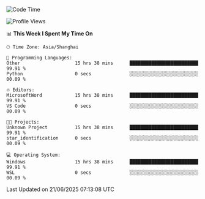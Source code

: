 <!--START_SECTION:waka-->
![Code Time](http://img.shields.io/badge/Code%20Time-3%2C003%20hrs%2018%20mins-blue)

![Profile Views](http://img.shields.io/badge/Profile%20Views-0-blue)

📊 **This Week I Spent My Time On** 

```text
🕑︎ Time Zone: Asia/Shanghai

💬 Programming Languages: 
Other                    15 hrs 38 mins      █████████████████████████   99.91 % 
Python                   0 secs              ░░░░░░░░░░░░░░░░░░░░░░░░░   00.09 % 

🔥 Editors: 
MicrosoftWord            15 hrs 38 mins      █████████████████████████   99.91 % 
VS Code                  0 secs              ░░░░░░░░░░░░░░░░░░░░░░░░░   00.09 % 

🐱‍💻 Projects: 
Unknown Project          15 hrs 38 mins      █████████████████████████   99.91 % 
star_identification      0 secs              ░░░░░░░░░░░░░░░░░░░░░░░░░   00.09 % 

💻 Operating System: 
Windows                  15 hrs 38 mins      █████████████████████████   99.91 % 
WSL                      0 secs              ░░░░░░░░░░░░░░░░░░░░░░░░░   00.09 % 
```


 Last Updated on 21/06/2025 07:13:08 UTC
<!--END_SECTION:waka-->
